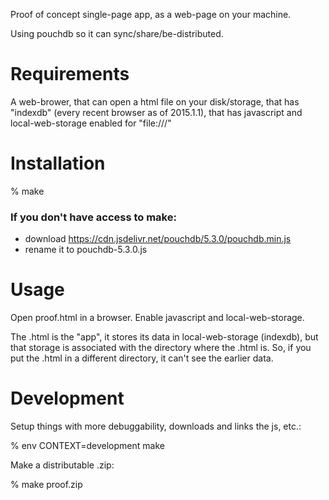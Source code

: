 Proof of concept single-page app, as a web-page on your machine.

Using pouchdb so it can sync/share/be-distributed.

# Requirements

A web-brower,
that can open a html file on your disk/storage,
that has "indexdb" (every recent browser as of 2015.1.1),
that has javascript and local-web-storage enabled for "file:///"

# Installation

% make

### If you don't have access to make:

* download https://cdn.jsdelivr.net/pouchdb/5.3.0/pouchdb.min.js
* rename it to pouchdb-5.3.0.js

# Usage

Open proof.html in a browser. Enable javascript and local-web-storage.

The .html is the "app",
it stores its data in local-web-storage (indexdb),
but that storage is associated with the directory where the .html is.
So, if you put the .html in a different directory, it can't see the earlier data.

# Development

Setup things with more debuggability, downloads and links the js, etc.:

% env CONTEXT=development make

Make a distributable .zip:

% make proof.zip
